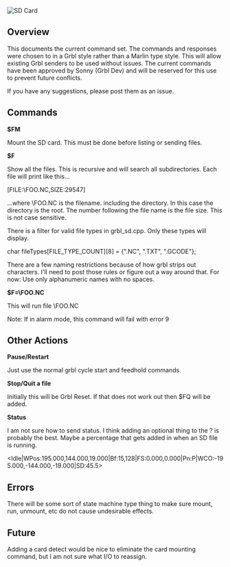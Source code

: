 ![SD Card](http://www.buildlog.net/blog/wp-content/uploads/2018/08/pny_micro_sd_card-150x150.jpeg)

## Overview

This documents the current command set. The commands and responses were chosen to in a Grbl style rather than a Marlin type style. This will allow existing Grbl senders to be used without issues. The current commands have been approved by Sonny (Grbl Dev) and will be reserved for this use to prevent future conflicts.

If you have any suggestions, please post them as an issue.

## Commands

**$FM**

Mount the SD card. This must be done before listing or sending files.

**$F**

Show all the files. This is recursive and will search all subdirectories. Each file will print like this...

[FILE:\FOO.NC,SIZE:29547]

...where \FOO.NC is the filename. including the directory. In this case the directory is the root. The number following the file name is the file size. This is not case sensitive. 

There is a filter for valid file types in grbl_sd.cpp. Only these types will display.

char fileTypes[FILE_TYPE_COUNT][8] = {".NC", ".TXT", ".GCODE"}; 

There are a few naming restrictions because of how grbl strips out characters. I'll need to post those rules or figure out a way around that. For now: Use only alphanumeric names with no spaces.

**$F=\FOO.NC**

This will run file \FOO.NC 

Note: If in alarm mode, this command will fail with error 9

## Other Actions

**Pause/Restart**

Just use the normal grbl cycle start and feedhold commands

**Stop/Quit a file**

Initially this will be Grbl Reset. If that does not work out then $FQ will be added.

**Status**

I am not sure how to send status. I think adding an optional thing to the ? is probably the best. Maybe a percentage that gets added in when an SD file is running.

<Idle|WPos:195.000,144.000,19.000|Bf:15,128|FS:0.000,0.000|Pn:P|WCO:-195.000,-144.000,-19.000|SD:45.5>
 

## Errors

There will be some sort of state machine type thing to make sure mount, run, unmount, etc do not cause undesirable effects.

## Future

Adding a card detect would be nice to eliminate the card mounting command, but I am not sure what I/O to reassign.